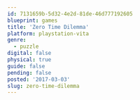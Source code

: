 ```yaml
---
id: 7131659b-5d32-4e2d-81de-46d777192605
blueprint: games
title: 'Zero Time Dilemma'
platform: playstation-vita
genre:
  - puzzle
digital: false
physical: true
guide: false
pending: false
posted: '2017-03-03'
slug: zero-time-dilemma
---
```

